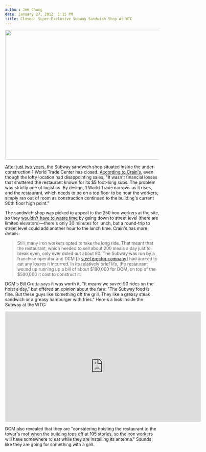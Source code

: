 ```yaml
---
author: Jen Chung
date: January 27, 2012  1:15 PM
title: Closed: Super-Exclusive Subway Sandwich Shop At WTC
---
```


<p><span class="mt-enclosure mt-enclosure-image" style="display: inline;"> <img alt="" src="https://web.archive.org/web/20120127183630im_/http://gothamist.com/attachments/bmuessig/2009_12_groundzerosubway3.jpg" width="640" height="424" class="image-none"> </span></p>

<p><a href="https://web.archive.org/web/20120127183630/http://gothamist.com/2009/12/23/subway_sandwich_shop_takes_to_the_s.php#photo-1">After just two years</a>, the Subway sandwich shop situated inside the under-construction 1 World Trade Center has closed.  <a href="https://web.archive.org/web/20120127183630/http://www.crainsnewyork.com/article/20120127/REAL_ESTATE/120129899/1033">According to Crain&apos;s</a>, even though the lofty location had disappointing sales, &quot;It wasn&apos;t financial losses that shuttered the restaurant known for its $5 foot-long subs. The problem was strictly one of logistics. By design, 1 World Trade narrows as it rises, and the restaurant, which needs to be on a top floor to be near the workers, simply ran out of room as construction continued to the building&apos;s current 90th floor high point.&quot;</p>

<p>The sandwich shop was picked to appeal to the 250 iron workers at the site, so they <a href="https://web.archive.org/web/20120127183630/http://gothamist.com/2009/11/16/subway_sandwich_shop_to_be_built_at.php">wouldn&apos;t have to waste time</a> by going down to street level (there are limited elevators)&#x2014;there&apos;s only 30 minutes for lunch, but a round-trip to street level could add another hour to the lunch time.  Crain&apos;s has more details:</p><blockquote>Still, many iron workers opted to take the long ride. That meant that the restaurant, which needed to sell about 200 meals a day just to break even, only ever doled out about 90. The Subway was run by a franchise operator and DCM [a <a href="https://web.archive.org/web/20120127183630/http://www.dcmerectors.com/DCM0/proj9.html">steel erector company</a>] had agreed to eat any losses it incurred. In its relatively brief life, the restaurant wound up running up a bill of about $180,000 for DCM, on top of the $500,000 it cost to construct it. </blockquote>DCM&apos;s Bill Grutta says it was worth it, &quot;It means we saved 90 rides on the hoist a day,&quot; but offered an opinion about the fare: &quot;The Subway food is fine. But these guys like something off the grill. They like a greasy steak sandwich or a greasy hamburger with fries.&quot; Here&apos;s a look inside the Subway at the WTC:<p></p>

<p><iframe width="640" height="360" src="https://web.archive.org/web/20120127183630if_/http://www.youtube.com/embed/xKiqbysNX3M" frameborder="0" allowfullscreen></iframe></p>

<p>DCM also revealed that they are &quot;considering hoisting the restaurant to the tower&apos;s roof when the building tops off at 105 stories, so the iron workers will have somewhere to eat while they are installing its antenna.&quot; Sounds like they are going for something with a grill.</p>
